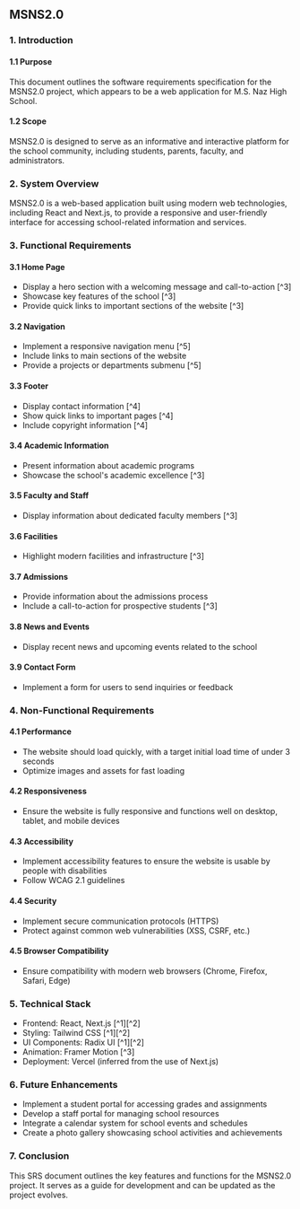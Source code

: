 ## MSNS2.0

### 1. Introduction

#### 1.1 Purpose
This document outlines the software requirements specification for the MSNS2.0 project, which appears to be a web application for M.S. Naz High School.

#### 1.2 Scope
MSNS2.0 is designed to serve as an informative and interactive platform for the school community, including students, parents, faculty, and administrators.

### 2. System Overview

MSNS2.0 is a web-based application built using modern web technologies, including React and Next.js, to provide a responsive and user-friendly interface for accessing school-related information and services.

### 3. Functional Requirements

#### 3.1 Home Page
- Display a hero section with a welcoming message and call-to-action [^3]
- Showcase key features of the school [^3]
- Provide quick links to important sections of the website [^3]

#### 3.2 Navigation
- Implement a responsive navigation menu [^5]
- Include links to main sections of the website
- Provide a projects or departments submenu [^5]

#### 3.3 Footer
- Display contact information [^4]
- Show quick links to important pages [^4]
- Include copyright information [^4]

#### 3.4 Academic Information
- Present information about academic programs
- Showcase the school's academic excellence [^3]

#### 3.5 Faculty and Staff
- Display information about dedicated faculty members [^3]

#### 3.6 Facilities
- Highlight modern facilities and infrastructure [^3]

#### 3.7 Admissions
- Provide information about the admissions process
- Include a call-to-action for prospective students [^3]

#### 3.8 News and Events
- Display recent news and upcoming events related to the school

#### 3.9 Contact Form
- Implement a form for users to send inquiries or feedback

### 4. Non-Functional Requirements

#### 4.1 Performance
- The website should load quickly, with a target initial load time of under 3 seconds
- Optimize images and assets for fast loading

#### 4.2 Responsiveness
- Ensure the website is fully responsive and functions well on desktop, tablet, and mobile devices

#### 4.3 Accessibility
- Implement accessibility features to ensure the website is usable by people with disabilities
- Follow WCAG 2.1 guidelines

#### 4.4 Security
- Implement secure communication protocols (HTTPS)
- Protect against common web vulnerabilities (XSS, CSRF, etc.)

#### 4.5 Browser Compatibility
- Ensure compatibility with modern web browsers (Chrome, Firefox, Safari, Edge)

### 5. Technical Stack

- Frontend: React, Next.js [^1][^2]
- Styling: Tailwind CSS [^1][^2]
- UI Components: Radix UI [^1][^2]
- Animation: Framer Motion [^3]
- Deployment: Vercel (inferred from the use of Next.js)

### 6. Future Enhancements

- Implement a student portal for accessing grades and assignments
- Develop a staff portal for managing school resources
- Integrate a calendar system for school events and schedules
- Create a photo gallery showcasing school activities and achievements

### 7. Conclusion

This SRS document outlines the key features and functions for the MSNS2.0 project. It serves as a guide for development and can be updated as the project evolves.